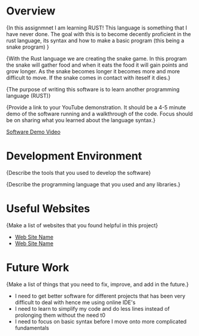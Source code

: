 # Overview

{In this assignmnet I am learning RUST! This language is something that I have never done. The goal with this is to become decently proficient in the rust language, its syntax and how to make a basic program (this being a snake program) }

{With the Rust language we are creating the snake game. In this program the snake will gather food and when it eats the food it will gain points and grow longer. As the snake becomes longer it becomes more and more difficult to move. If the snake comes in contact with iteself it dies.}

{The purpose of writing this software is to learn another programming language (RUST)}

{Provide a link to your YouTube demonstration.  It should be a 4-5 minute demo of the software running and a walkthrough of the code.  Focus should be on sharing what you learned about the language syntax.}


[Software Demo Video](https://youtu.be/paChCLBfTY0)

# Development Environment

{Describe the tools that you used to develop the software}

{Describe the programming language that you used and any libraries.}

# Useful Websites

{Make a list of websites that you found helpful in this project}
* [Web Site Name](https://blog.scottlogic.com/2020/10/08/lets-build-snake-with-rust.html)
* [Web Site Name](https://www.rust-lang.org/learn)

# Future Work

{Make a list of things that you need to fix, improve, and add in the future.}
* I need to get better software for different projects that has been very difficult to deal with hence me using online IDE's
* I need to learn to simplify my code and do less lines instead of prolonging them without the need t0
* I need to focus on basic syntax before I move onto more complicated fundamentals